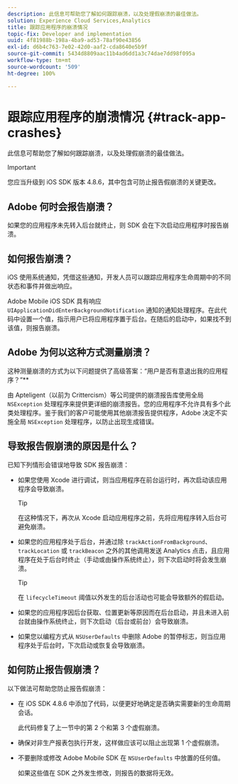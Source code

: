 ```yaml
---
description: 此信息可帮助您了解如何跟踪崩溃，以及处理假崩溃的最佳做法。
solution: Experience Cloud Services,Analytics
title: 跟踪应用程序的崩溃情况
topic-fix: Developer and implementation
uuid: 4f81988b-198a-4ba9-ad53-78af90e43856
exl-id: d6b4c763-7e02-42d0-aaf2-cda8640e5b9f
source-git-commit: 5434d8809aac11b4ad6dd1a3c74dae7dd98f095a
workflow-type: tm+mt
source-wordcount: '509'
ht-degree: 100%

---
```


# 跟踪应用程序的崩溃情况 {#track-app-crashes}

此信息可帮助您了解如何跟踪崩溃，以及处理假崩溃的最佳做法。

>[!IMPORTANT]
>
>您应当升级到 iOS SDK 版本 4.8.6，其中包含可防止报告假崩溃的关键更改。

## Adobe 何时会报告崩溃？

如果您的应用程序未先转入后台就终止，则 SDK 会在下次启动应用程序时报告崩溃。

## 如何报告崩溃？

iOS 使用系统通知，凭借这些通知，开发人员可以跟踪应用程序生命周期中的不同状态和事件并做出响应。

Adobe Mobile iOS SDK 具有响应 `UIApplicationDidEnterBackgroundNotification` 通知的通知处理程序。在此代码中设置一个值，指示用户已将应用程序置于后台。在随后的启动中，如果找不到该值，则报告崩溃。

## Adobe 为何以这种方式测量崩溃？

这种测量崩溃的方式为以下问题提供了高级答案：“用户是否有意退出我的应用程序？”**

由 Apteligent（以前为 Crittercism）等公司提供的崩溃报告库使用全局 `NSException` 处理程序来提供更详细的崩溃报告。您的应用程序不允许具有多个此类处理程序。鉴于我们的客户可能使用其他崩溃报告提供程序，Adobe 决定不实施全局 `NSException` 处理程序，以防止出现生成错误。

## 导致报告假崩溃的原因是什么？

已知下列情形会错误地导致 SDK 报告崩溃：

* 如果您使用 Xcode 进行调试，则当应用程序在前台运行时，再次启动该应用程序会导致崩溃。

   >[!TIP]
   >
   >在这种情况下，再次从 Xcode 启动应用程序之前，先将应用程序转入后台可避免崩溃。

* 如果您的应用程序处于后台，并通过除 `trackActionFromBackground`、`trackLocation` 或 `trackBeacon` 之外的其他调用发送 Analytics 点击，且应用程序在处于后台时终止（手动或由操作系统终止），则下次启动时将会发生崩溃。

   >[!TIP]
   >
   >在 `lifecycleTimeout` 阈值以外发生的后台活动也可能会导致额外的假启动。

* 如果您的应用程序因后台获取、位置更新等原因而在后台启动，并且未进入前台就由操作系统终止，则下次启动（后台或前台）会导致崩溃。
* 如果您以编程方式从 `NSUserDefaults` 中删除 Adobe 的暂停标志，则当应用程序处于后台时，下次启动或恢复会导致崩溃。

## 如何防止报告假崩溃？

以下做法可帮助您防止报告假崩溃：

* 在 iOS SDK 4.8.6 中添加了代码，以便更好地确定是否确实需要新的生命周期会话。

   此代码修复了上一节中的第 2 个和第 3 个虚假崩溃。

* 确保对非生产报表包执行开发，这样做应该可以阻止出现第 1 个虚假崩溃。
* 不要删除或修改 Adobe Mobile SDK 在 `NSUserDefaults` 中放置的任何值。

   如果这些值在 SDK 之外发生修改，则报告的数据将无效。
